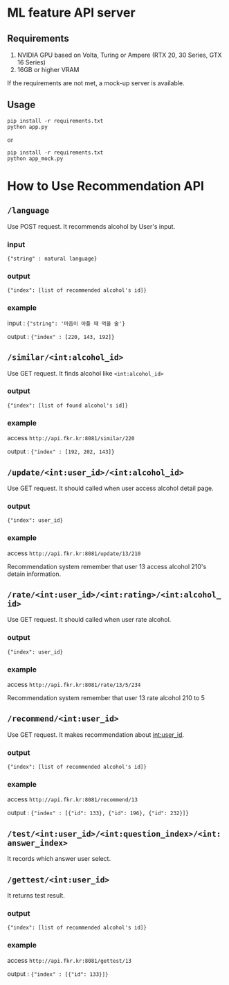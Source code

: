 # ML feature API server

## Requirements

1. NVIDIA GPU based on Volta, Turing or Ampere (RTX 20, 30 Series, GTX 16 Series)
2. 16GB or higher VRAM

If the requirements are not met, a mock-up server is available. 

## Usage

```
pip install -r requirements.txt
python app.py
```

or

```
pip install -r requirements.txt
python app_mock.py
```

# How to Use Recommendation API

## `/language`

Use POST request. It recommends alcohol by User's input.

### input

`{"string" : natural language}`

### output

`{"index": [list of recommended alcohol's id]}`

### example

input : `{"string": '마음이 아플 때 먹을 술'}`

output : `{"index" : [220, 143, 192]}`

## `/similar/<int:alcohol_id>`

Use GET request. It finds alcohol like `<int:alcohol_id>`

### output

`{"index": [list of found alcohol's id]}`

### example

access `http://api.fkr.kr:8081/similar/220`

output : `{"index" : [192, 202, 143]}`


## `/update/<int:user_id>/<int:alcohol_id>`

Use GET request. It should called when user access alcohol detail page. 

### output

`{"index": user_id}`

### example

access `http://api.fkr.kr:8081/update/13/210`

Recommendation system remember that user 13 access alcohol 210's detain information. 


## `/rate/<int:user_id>/<int:rating>/<int:alcohol_id>`

Use GET request. It should called when user rate alcohol. 

### output

`{"index": user_id}`

### example

access `http://api.fkr.kr:8081/rate/13/5/234`

Recommendation system remember that user 13 rate alcohol 210 to 5

## `/recommend/<int:user_id>`

Use GET request. It makes recommendation about <int:user_id>. 

### output

`{"index": [list of recommended alcohol's id]}`

### example

access `http://api.fkr.kr:8081/recommend/13`

output : `{"index" : [{"id": 133}, {"id": 196}, {"id": 232}]}`

## `/test/<int:user_id>/<int:question_index>/<int:answer_index>`

It records which answer user select. 

## `/gettest/<int:user_id>`

It returns test result. 

### output

`{"index": [list of recommended alcohol's id]}`

### example

access `http://api.fkr.kr:8081/gettest/13`

output : `{"index" : [{"id": 133}]}`